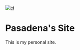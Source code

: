 [![ci](https://github.com/upasadena/upasadena.github.io/actions/workflows/ci.yml/badge.svg)](https://github.com/upasadena/upasadena.github.io/actions/workflows/ci.yml)

# Pasadena's Site
This is my personal site.